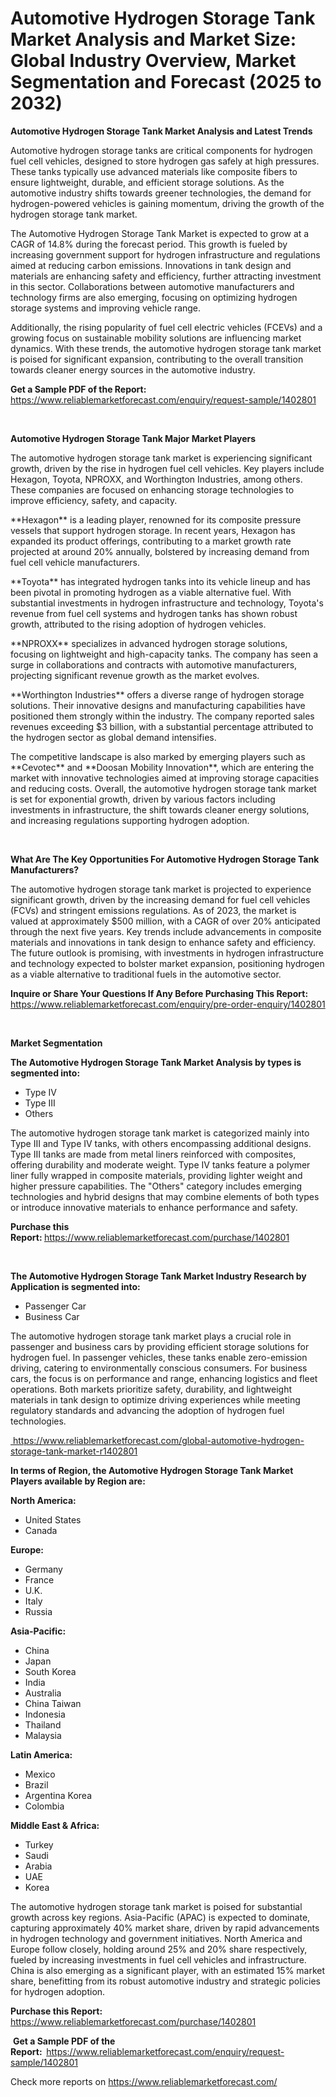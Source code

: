 <p><h1>Automotive Hydrogen Storage Tank Market Analysis and Market Size: Global Industry Overview, Market Segmentation and Forecast (2025 to 2032)</h1></p><p><strong>Automotive Hydrogen Storage Tank Market Analysis and Latest Trends</strong></p>
<p><p>Automotive hydrogen storage tanks are critical components for hydrogen fuel cell vehicles, designed to store hydrogen gas safely at high pressures. These tanks typically use advanced materials like composite fibers to ensure lightweight, durable, and efficient storage solutions. As the automotive industry shifts towards greener technologies, the demand for hydrogen-powered vehicles is gaining momentum, driving the growth of the hydrogen storage tank market.</p><p>The Automotive Hydrogen Storage Tank Market is expected to grow at a CAGR of 14.8% during the forecast period. This growth is fueled by increasing government support for hydrogen infrastructure and regulations aimed at reducing carbon emissions. Innovations in tank design and materials are enhancing safety and efficiency, further attracting investment in this sector. Collaborations between automotive manufacturers and technology firms are also emerging, focusing on optimizing hydrogen storage systems and improving vehicle range. </p><p>Additionally, the rising popularity of fuel cell electric vehicles (FCEVs) and a growing focus on sustainable mobility solutions are influencing market dynamics. With these trends, the automotive hydrogen storage tank market is poised for significant expansion, contributing to the overall transition towards cleaner energy sources in the automotive industry.</p></p>
<p><strong>Get a Sample PDF of the Report:&nbsp;</strong> <a href="https://www.reliablemarketforecast.com/enquiry/request-sample/1402801?utm_campaign=1874&utm_medium=2&utm_source=Github&utm_content=ia&utm_term=12012025&utm_id=automotive-hydrogen-storage-tank">https://www.reliablemarketforecast.com/enquiry/request-sample/1402801</a></p>
<p>&nbsp;</p>
<p><strong>Automotive Hydrogen Storage Tank Major Market Players</strong></p>
<p><p>The automotive hydrogen storage tank market is experiencing significant growth, driven by the rise in hydrogen fuel cell vehicles. Key players include Hexagon, Toyota, NPROXX, and Worthington Industries, among others. These companies are focused on enhancing storage technologies to improve efficiency, safety, and capacity.</p><p>**Hexagon** is a leading player, renowned for its composite pressure vessels that support hydrogen storage. In recent years, Hexagon has expanded its product offerings, contributing to a market growth rate projected at around 20% annually, bolstered by increasing demand from fuel cell vehicle manufacturers.</p><p>**Toyota** has integrated hydrogen tanks into its vehicle lineup and has been pivotal in promoting hydrogen as a viable alternative fuel. With substantial investments in hydrogen infrastructure and technology, Toyota's revenue from fuel cell systems and hydrogen tanks has shown robust growth, attributed to the rising adoption of hydrogen vehicles.</p><p>**NPROXX** specializes in advanced hydrogen storage solutions, focusing on lightweight and high-capacity tanks. The company has seen a surge in collaborations and contracts with automotive manufacturers, projecting significant revenue growth as the market evolves.</p><p>**Worthington Industries** offers a diverse range of hydrogen storage solutions. Their innovative designs and manufacturing capabilities have positioned them strongly within the industry. The company reported sales revenues exceeding $3 billion, with a substantial percentage attributed to the hydrogen sector as global demand intensifies.</p><p>The competitive landscape is also marked by emerging players such as **Cevotec** and **Doosan Mobility Innovation**, which are entering the market with innovative technologies aimed at improving storage capacities and reducing costs. Overall, the automotive hydrogen storage tank market is set for exponential growth, driven by various factors including investments in infrastructure, the shift towards cleaner energy solutions, and increasing regulations supporting hydrogen adoption.</p></p>
<p>&nbsp;</p>
<p><strong>What Are The Key Opportunities For Automotive Hydrogen Storage Tank Manufacturers?</strong></p>
<p><p>The automotive hydrogen storage tank market is projected to experience significant growth, driven by the increasing demand for fuel cell vehicles (FCVs) and stringent emissions regulations. As of 2023, the market is valued at approximately $500 million, with a CAGR of over 20% anticipated through the next five years. Key trends include advancements in composite materials and innovations in tank design to enhance safety and efficiency. The future outlook is promising, with investments in hydrogen infrastructure and technology expected to bolster market expansion, positioning hydrogen as a viable alternative to traditional fuels in the automotive sector.</p></p>
<p><strong>Inquire or Share Your Questions If Any Before Purchasing This Report:</strong> <a href="https://www.reliablemarketforecast.com/enquiry/pre-order-enquiry/1402801?utm_campaign=1874&utm_medium=2&utm_source=Github&utm_content=ia&utm_term=12012025&utm_id=automotive-hydrogen-storage-tank">https://www.reliablemarketforecast.com/enquiry/pre-order-enquiry/1402801</a></p>
<p>&nbsp;</p>
<p><strong>Market Segmentation</strong></p>
<p><strong>The Automotive Hydrogen Storage Tank Market Analysis by types is segmented into:</strong></p>
<p><ul><li>Type IV</li><li>Type III</li><li>Others</li></ul></p>
<p><p>The automotive hydrogen storage tank market is categorized mainly into Type III and Type IV tanks, with others encompassing additional designs. Type III tanks are made from metal liners reinforced with composites, offering durability and moderate weight. Type IV tanks feature a polymer liner fully wrapped in composite materials, providing lighter weight and higher pressure capabilities. The "Others" category includes emerging technologies and hybrid designs that may combine elements of both types or introduce innovative materials to enhance performance and safety.</p></p>
<p><strong>Purchase this Report:&nbsp;</strong><a href="https://www.reliablemarketforecast.com/purchase/1402801?utm_campaign=1874&utm_medium=2&utm_source=Github&utm_content=ia&utm_term=12012025&utm_id=automotive-hydrogen-storage-tank">https://www.reliablemarketforecast.com/purchase/1402801</a></p>
<p>&nbsp;</p>
<p><strong>The Automotive Hydrogen Storage Tank Market Industry Research by Application is segmented into:</strong></p>
<p><ul><li>Passenger Car</li><li>Business Car</li></ul></p>
<p><p>The automotive hydrogen storage tank market plays a crucial role in passenger and business cars by providing efficient storage solutions for hydrogen fuel. In passenger vehicles, these tanks enable zero-emission driving, catering to environmentally conscious consumers. For business cars, the focus is on performance and range, enhancing logistics and fleet operations. Both markets prioritize safety, durability, and lightweight materials in tank design to optimize driving experiences while meeting regulatory standards and advancing the adoption of hydrogen fuel technologies.</p></p>
<p><a href="https://www.reliablemarketforecast.com/global-automotive-hydrogen-storage-tank-market-r1402801?utm_campaign=1874&utm_medium=2&utm_source=Github&utm_content=ia&utm_term=12012025&utm_id=automotive-hydrogen-storage-tank">&nbsp;https://www.reliablemarketforecast.com/global-automotive-hydrogen-storage-tank-market-r1402801</a></p>
<p><strong>In terms of Region, the Automotive Hydrogen Storage Tank Market Players available by Region are:</strong></p>
<p>
    <p> <strong> North America: </strong>
        <ul>
            <li>United States</li>
            <li>Canada</li>
        </ul>
        </p> 
    <p> <strong> Europe: </strong>
        <ul>
            <li>Germany</li>
            <li>France</li>
            <li>U.K.</li>
            <li>Italy</li>
            <li>Russia</li>
        </ul>
        </p> 
    <p> <strong> Asia-Pacific: </strong>
        <ul>
            <li>China</li>
            <li>Japan</li>
            <li>South Korea</li>
            <li>India</li>
            <li>Australia</li>
            <li>China Taiwan</li>
            <li>Indonesia</li>
            <li>Thailand</li>
            <li>Malaysia</li>
        </ul>
        </p> 
    <p> <strong> Latin America: </strong>
        <ul>
            <li>Mexico</li>
            <li>Brazil</li>
            <li>Argentina Korea</li>
            <li>Colombia</li>
        </ul>
        </p> 
    <p> <strong> Middle East & Africa: </strong>
        <ul>
            <li>Turkey</li>
            <li>Saudi</li>
            <li>Arabia</li>
            <li>UAE</li>
            <li>Korea</li>
        </ul>
    </p>
    </p>
<p><p>The automotive hydrogen storage tank market is poised for substantial growth across key regions. Asia-Pacific (APAC) is expected to dominate, capturing approximately 40% market share, driven by rapid advancements in hydrogen technology and government initiatives. North America and Europe follow closely, holding around 25% and 20% share respectively, fueled by increasing investments in fuel cell vehicles and infrastructure. China is also emerging as a significant player, with an estimated 15% market share, benefitting from its robust automotive industry and strategic policies for hydrogen adoption.</p></p>
<p><strong>Purchase this Report: </strong><a href="https://www.reliablemarketforecast.com/purchase/1402801?utm_campaign=1874&utm_medium=2&utm_source=Github&utm_content=ia&utm_term=12012025&utm_id=automotive-hydrogen-storage-tank">https://www.reliablemarketforecast.com/purchase/1402801</a></p>
<p>&nbsp;<strong>Get a Sample PDF of the Report:&nbsp;&nbsp;</strong><a href="https://www.reliablemarketforecast.com/enquiry/request-sample/1402801?utm_campaign=1874&utm_medium=2&utm_source=Github&utm_content=ia&utm_term=12012025&utm_id=automotive-hydrogen-storage-tank">https://www.reliablemarketforecast.com/enquiry/request-sample/1402801</a></p>
<p><strong></strong></p>
<p>Check more reports on <a href="https://www.reliablemarketforecast.com/?utm_campaign=1874&utm_medium=2&utm_source=Github&utm_content=ia&utm_term=12012025&utm_id=automotive-hydrogen-storage-tank">https://www.reliablemarketforecast.com/</a></p>